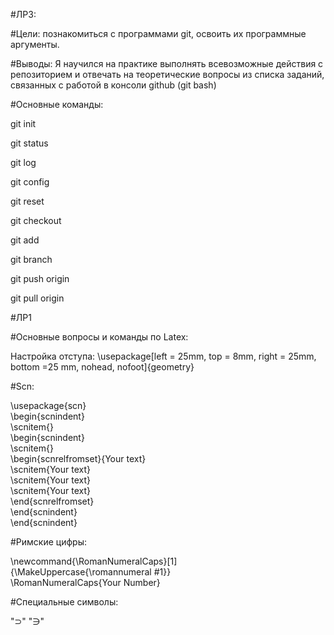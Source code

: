 #ЛР3:

#Цели: познакомиться с программами git, освоить их программные аргументы.

#Выводы: Я научился на практике выполнять всевозможные действия с репозиторием и отвечать на теоретические вопросы из списка заданий, связанных с работой в консоли github (git bash) 

#Основные команды: 

git init

git status

git log

git config 

git reset 


git checkout

git add

git branch

git push origin

git pull origin

#ЛР1 

#Основные вопросы и команды по Latex:

Настройка отступа: \usepackage[left = 25mm, top = 8mm, right = 25mm, bottom =25 mm, nohead, nofoot]{geometry}

#Scn: 

\usepackage{scn} <br/>
\begin{scnindent} <br/>
    \scnitem{}<br/>
    \begin{scnindent}<br/>
        \scnitem{}<br/>
        \begin{scnrelfromset}{Your text}<br/>
        \scnitem{Your text}<br/>
        \scnitem{Your text}<br/>
        \scnitem{Your text}<br/>
        \end{scnrelfromset}<br/>
    \end{scnindent}<br/>
\end{scnindent}

#Римские цифры: 

\newcommand{\RomanNumeralCaps}[1]<br/>
    {\MakeUppercase{\romannumeral #1}}<br/>
\RomanNumeralCaps{Your Number}

#Специальные символы:

"$\supset$"
"$\ni$"
